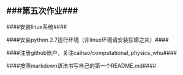 ###第五次作业###
----------
####安装linux系统####

####安装python 2.7运行环境（非linux环境请安装狂蟒之灾）####

####注册github账户，关注caihao/computational_physics_whu####

####按照markdown语法书写自己的第一个README.md####

